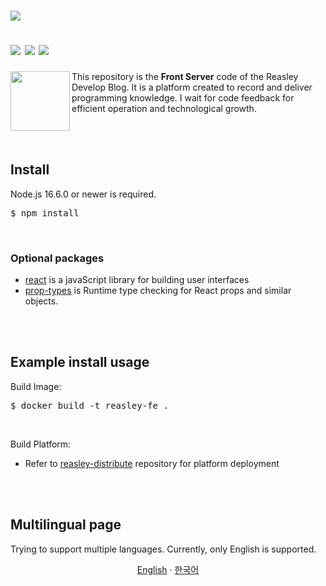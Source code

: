 <h1 align="left">
    <p margin="0"><a><img src="https://user-images.githubusercontent.com/33018600/149719168-6b0c3e28-e332-417c-847c-82d185a0e5d4.png"></a></p>
    <a><img src="https://komarev.com/ghpvc/?username=reasley-com"></a>
    <a><img src="https://img.shields.io/badge/-reasley-grey?style=flat&logo=github&logoColor=white&link=https://github.com/reasley/"></a>
    <a><img src="https://img.shields.io/badge/-reasley-00acee?style=flat&logo=twitter&logoColor=white&link=https://twitter.com/reasley/"></a>
</h1>
<a href="https://reasley.com"><img src="https://user-images.githubusercontent.com/33018600/149729672-ccc3ff33-407e-42e2-8ef9-dee20de024e1.png" align="left" height="95"></a>

<p>
This repository is the <b>Front Server</b> code of the Reasley Develop Blog. It is a platform created to record and deliver programming knowledge. I wait for code feedback for efficient operation and technological growth.

</p>

<br>
<br>

## Install
Node.js 16.6.0 or newer is required.
<pre>$ npm install</pre>

<br>

### Optional packages
- [react](https://reactjs.org/) is a javaScript library for building user interfaces
- [prop-types](https://www.npmjs.com/package/prop-types) is Runtime type checking for React props and similar objects.

<br>
<br>

## Example install usage

Build Image:
<br>
<pre>$ docker build -t reasley-fe .</pre>

<br>

Build Platform:
<br>
- Refer to [reasley-distribute](https://github.com/reasley-com/reasley-distribute) repository for platform deployment


<br>
<br>

## Multilingual page
Trying to support multiple languages.
Currently, only English is supported.
<p align="center">
  <a href="https://github.com/reasley-com/discord-music-bot">English</a>
   · 
  <a href="/docs/README_kr.md">한국어</a>
</p>


